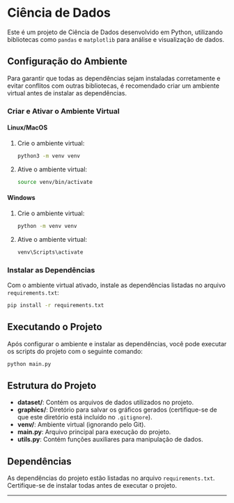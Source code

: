
# Ciência de Dados

Este é um projeto de Ciência de Dados desenvolvido em Python, utilizando bibliotecas como `pandas` e `matplotlib` para análise e visualização de dados.

## Configuração do Ambiente

Para garantir que todas as dependências sejam instaladas corretamente e evitar conflitos com outras bibliotecas, é recomendado criar um ambiente virtual antes de instalar as dependências.

### Criar e Ativar o Ambiente Virtual

#### Linux/MacOS
1. Crie o ambiente virtual:
   ```bash
   python3 -m venv venv
   ```

2. Ative o ambiente virtual:
   ```bash
   source venv/bin/activate
   ```

#### Windows
1. Crie o ambiente virtual:
   ```bash
   python -m venv venv
   ```

2. Ative o ambiente virtual:
   ```bash
   venv\Scripts\activate
   ```

### Instalar as Dependências

Com o ambiente virtual ativado, instale as dependências listadas no arquivo `requirements.txt`:
```bash
pip install -r requirements.txt
```

## Executando o Projeto

Após configurar o ambiente e instalar as dependências, você pode executar os scripts do projeto com o seguinte comando:

```bash
python main.py
```

## Estrutura do Projeto

- **dataset/**: Contém os arquivos de dados utilizados no projeto.
- **graphics/**: Diretório para salvar os gráficos gerados (certifique-se de que este diretório está incluído no `.gitignore`).
- **venv/**: Ambiente virtual (ignorando pelo Git).
- **main.py**: Arquivo principal para execução do projeto.
- **utils.py**: Contém funções auxiliares para manipulação de dados.

## Dependências

As dependências do projeto estão listadas no arquivo `requirements.txt`. Certifique-se de instalar todas antes de executar o projeto.

---
